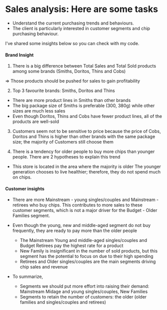 # Sales analysis: Here are some tasks
- Understand the current purchasing trends and behaviours. 
- The client is particularly interested in customer segments and chip purchasing behaviour.

I've shared some insights below so you can check with my code.

#### Brand Insight
1. There is a big difference between Total Sales and Total Sold products among some brands (Smiths, Doritos, Thins and Cobs)

=> Those products should be pushed for sales to gain profitability

2. Top 3 favourite brands: Smiths, Doritos and Thins
- There are more product lines in Smiths than other brands
- The big package size of Smiths is preferable (300, 380g) while other sizes are much less sales
- Even though Doritos, Thins and Cobs have fewer product lines, all of the products are well-sold

3. Customers seem not to be sensitive to price because the price of Cobs, Doritos and Thins is higher than other brands with the same package size; the majority of Customers still choose them

4. There is a tendency for older people to buy more chips than younger people. There are 2 hypotheses to explain this trend
- This store is located in the area where the majority is older
The younger generation chooses to live healthier; therefore, they do not spend much on chips.



#### Customer insights
- There are more Mainstream - young singles/couples and Mainstream - retirees who buy chips. This contributes to more sales to these customer segments, which is not a major driver for the Budget - Older Families segment.

- Even though the young, new and middle-aged segment do not buy frequently, they are ready to pay more than the older people
    + The Mainstream Young and middle-aged singles/couples and Budget Retirees pay the highest rate for a product
    + New Family is insignificant in the number of sold products, but this segment has the potential to focus on due to their high spending
    + Retirees and Older singles/couples are the main segments driving chip sales and revenue

- To summarize, 
    + Segments we should put more effort into raising their demand: Mainstream Midage and young singles/couples, New Families
    + Segments to retain the number of customers: the older (older families and singles/couples and retirees)

